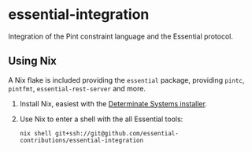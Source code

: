 # essential-integration

Integration of the Pint constraint language and the Essential protocol.

## Using Nix

A Nix flake is included providing the `essential` package, providing `pintc`,
`pintfmt`, `essential-rest-server` and more.

1. Install Nix, easiest with the [Determinate Systems installer](https://github.com/DeterminateSystems/nix-installer).

2. Use Nix to enter a shell with the all Essential tools:
   ```console
   nix shell git+ssh://git@github.com/essential-contributions/essential-integration
   ```
